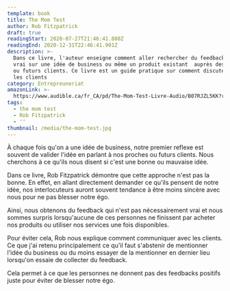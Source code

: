 ```yaml
---
template: book
title: The Mom Test
author: Rob Fitzpatrick
draft: true
readingStart: 2020-07-27T21:46:41.880Z
readingEnd: 2020-12-31T22:46:41.901Z
description: >-
  Dans ce livre, l'auteur enseigne comment aller rechercher du feedback réel et
  vrai sur une idée de business ou même un produit existant  auprès des clients
  ou futurs clients. Ce livre est un guide pratique sur comment discuter avec
  les clients
category: Entrepreuneriat
amazonLink: >-
  https://www.audible.ca/fr_CA/pd/The-Mom-Test-Livre-Audio/B07RJZL5KK?ref=a_library_t_c5_libItem_&pf_rd_p=a00014e8-d2ee-472f-a5f3-837e4e395ee4&pf_rd_r=MST4ZD9BWSS2TYTTSMMB
tags:
  - the mom test
  - Rob Fitzpatrick
  - ''
thumbnail: /media/the-mom-test.jpg
---
```

À chaque fois qu'on a une idée de business, notre premier reflexe est souvent de valider l'idée en parlant à nos proches ou futurs clients. Nous cherchons à ce qu'ils nous disent si c'est une bonne ou mauvaise idée.

Dans ce livre, Rob Fitzpatrick démontre que cette approche n'est pas la bonne. En effet, en allant directement demander ce qu'ils pensent de notre idée, nos interlocuteurs auront souvent tendance à être moins sincère avec nous pour ne pas blesser notre égo.

Ainsi, nous obtenons du feedback qui n'est pas nécessairement vrai et nous sommes surpris lorsqu'aucune de ces personnes ne finissent par acheter nos produits ou utiliser nos services une fois disponibles.

Pour éviter cela, Rob nous explique comment communiquer avec les clients. Ce que j'ai retenu principalement ce qu'il faut s'abstenir de mentionner l'idée du business ou du moins essayer de la mentionner en dernier lieu lorsqu'on essaie de collecter du feedback.

Cela permet à ce que les personnes ne donnent pas des feedbacks positifs juste pour éviter de blesser notre égo.
